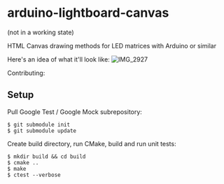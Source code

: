 # arduino-lightboard-canvas

(not in a working state)

HTML Canvas drawing methods for LED matrices with Arduino or similar

Here's an idea of what it'll look like:
![IMG_2927](https://user-images.githubusercontent.com/17439898/175981681-68da6351-f5af-4de8-a832-d39c4dc30bbe.JPG)

Contributing:

## Setup

Pull Google Test / Google Mock subrepository:

```
$ git submodule init
$ git submodule update
```

Create build directory, run CMake, build and run unit tests:

```
$ mkdir build && cd build
$ cmake ..
$ make
$ ctest --verbose
```
